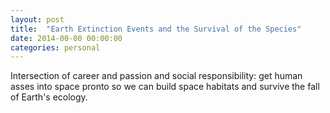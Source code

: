 ```yaml
---
layout: post
title:  "Earth Extinction Events and the Survival of the Species"
date: 2014-00-00 00:00:00
categories: personal
---
```


Intersection of career and passion and social responsibility: get human asses into space pronto so we can build space habitats and survive the fall of Earth's ecology.
